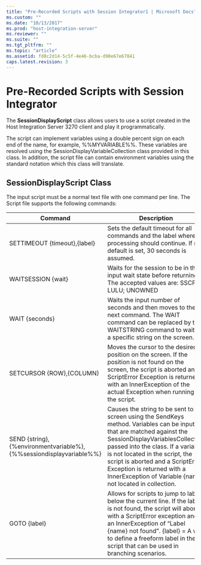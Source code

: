 ```yaml
---
title: "Pre-Recorded Scripts with Session Integrator1 | Microsoft Docs"
ms.custom: ""
ms.date: "10/13/2017"
ms.prod: "host-integration-server"
ms.reviewer: ""
ms.suite: ""
ms.tgt_pltfrm: ""
ms.topic: "article"
ms.assetid: fd8c2d14-5c5f-4e46-bcba-d90e67e67841
caps.latest.revision: 3
---
```

# Pre-Recorded Scripts with Session Integrator
The **SessionDisplayScript** class allows users to use a script created in the Host Integration Server 3270 client and play it programmatically.  
  
 The script can implement variables using a double percent sign on each end of the name, for example, %%MYVARIABLE%%. These variables are resolved using the SessionDisplayVariableCollection class provided in this class. In addition, the script file can contain environment variables using the standard notation which this class will translate.  
  
## SessionDisplayScript Class  
 The input script must be a normal text file with one command per line. The Script file supports the following commands:  
  
|Command|Description|  
|-------------|-----------------|  
|SETTIMEOUT {timeout},{label}|Sets the default timeout for all commands and the label where processing should continue. If no default is set, 30 seconds is assumed.|  
|WAITSESSION {wait}|Waits for the session to be in the input wait state before returning. The accepted values are: SSCP; LULU; UNOWNED|  
|WAIT {seconds}|Waits the input number of seconds and then moves to the next command. The WAIT command can be replaced by the WAITSTRING command to wait for a specific string on the screen.|  
|SETCURSOR {ROW},{COLUMN}|Moves the cursor to the desired position on the screen. If the position is not found on the screen, the script is aborted and a ScriptError Exception is returned with an InnerException of the actual Exception when running the script.|  
|SEND {string}, {%environmentvariable%}, {%%sessiondisplayvariable%%}|Causes the string to be sent to the screen using the SendKeys method. Variables can be input that are matched against the SessionDisplayVariablesCollection passed into the class. If a variable is not located in the script, the script is aborted and a ScriptError Exception is returned with a InnerException of Variable {name} not located in collection.|  
|GOTO {label}|Allows for scripts to jump to labels below the current line. If the label is not found, the script will abort with a ScriptError exception and an InnerException of “Label {name} not found”. {label} = A way to define a freeform label in the script that can be used in branching scenarios.|